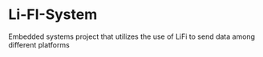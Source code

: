 # Li-FI-System
Embedded systems project that utilizes the use of LiFi to send data among different platforms
